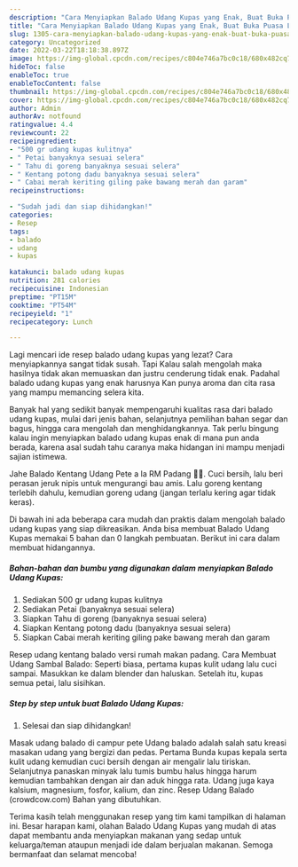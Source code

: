 ```yaml
---
description: "Cara Menyiapkan Balado Udang Kupas yang Enak, Buat Buka Puasa Lezat"
title: "Cara Menyiapkan Balado Udang Kupas yang Enak, Buat Buka Puasa Lezat"
slug: 1305-cara-menyiapkan-balado-udang-kupas-yang-enak-buat-buka-puasa-lezat
category: Uncategorized
date: 2022-03-22T18:18:38.897Z
image: https://img-global.cpcdn.com/recipes/c804e746a7bc0c18/680x482cq70/balado-udang-kupas-foto-resep-utama.jpg
hideToc: false
enableToc: true
enableTocContent: false
thumbnail: https://img-global.cpcdn.com/recipes/c804e746a7bc0c18/680x482cq70/balado-udang-kupas-foto-resep-utama.jpg
cover: https://img-global.cpcdn.com/recipes/c804e746a7bc0c18/680x482cq70/balado-udang-kupas-foto-resep-utama.jpg
author: Admin
authorAv: notfound
ratingvalue: 4.4
reviewcount: 22
recipeingredient:
- "500 gr udang kupas kulitnya"
- " Petai banyaknya sesuai selera"
- " Tahu di goreng banyaknya sesuai selera"
- " Kentang potong dadu banyaknya sesuai selera"
- " Cabai merah keriting giling pake bawang merah dan garam"
recipeinstructions:

- "Sudah jadi dan siap dihidangkan!"
categories:
- Resep
tags:
- balado
- udang
- kupas

katakunci: balado udang kupas 
nutrition: 281 calories
recipecuisine: Indonesian
preptime: "PT15M"
cooktime: "PT54M"
recipeyield: "1"
recipecategory: Lunch

---
```



Lagi mencari ide resep balado udang kupas yang lezat? Cara menyiapkannya sangat tidak susah. Tapi Kalau salah mengolah maka hasilnya tidak akan memuaskan dan justru cenderung tidak enak. Padahal balado udang kupas yang enak harusnya Kan punya aroma dan cita rasa yang mampu memancing selera kita.


Banyak hal yang sedikit banyak mempengaruhi kualitas rasa dari balado udang kupas, mulai dari jenis bahan, selanjutnya pemilihan bahan segar dan bagus, hingga cara mengolah dan menghidangkannya. Tak perlu bingung kalau ingin menyiapkan balado udang kupas enak di mana pun anda berada, karena asal sudah tahu caranya maka hidangan ini mampu menjadi sajian istimewa.

Jahe Balado Kentang Udang Pete a la RM Padang 👍🏼. Cuci bersih, lalu beri perasan jeruk nipis untuk mengurangi bau amis. Lalu goreng kentang terlebih dahulu, kemudian goreng udang (jangan terlalu kering agar tidak keras).


Di bawah ini ada beberapa cara mudah dan praktis dalam mengolah balado udang kupas yang siap dikreasikan. Anda bisa membuat Balado Udang Kupas memakai 5 bahan dan 0 langkah pembuatan. Berikut ini cara dalam membuat hidangannya.

<!--inarticleads1-->

##### Bahan-bahan dan bumbu yang digunakan dalam menyiapkan Balado Udang Kupas:

1. Sediakan 500 gr udang kupas kulitnya
1. Sediakan  Petai (banyaknya sesuai selera)
1. Siapkan  Tahu di goreng (banyaknya sesuai selera)
1. Siapkan  Kentang potong dadu (banyaknya sesuai selera)
1. Siapkan  Cabai merah keriting giling pake bawang merah dan garam


Resep udang kentang balado versi rumah makan padang. Cara Membuat Udang Sambal Balado: Seperti biasa, pertama kupas kulit udang lalu cuci sampai. Masukkan ke dalam blender dan haluskan. Setelah itu, kupas semua petai, lalu sisihkan. 

<!--inarticleads2-->

##### Step by step untuk buat Balado Udang Kupas:


1. Selesai dan siap dihidangkan!

Masak udang balado di campur pete Udang balado adalah salah satu kreasi masakan udang yang bergizi dan pedas. Pertama Bunda kupas kepala serta kulit udang kemudian cuci bersih dengan air mengalir lalu tiriskan. Selanjutnya panaskan minyak lalu tumis bumbu halus hingga harum kemudian tambahkan dengan air dan aduk hingga rata. Udang juga kaya kalsium, magnesium, fosfor, kalium, dan zinc. Resep Udang Balado (crowdcow.com) Bahan yang dibutuhkan. 

Terima kasih telah menggunakan resep yang tim kami tampilkan di halaman ini. Besar harapan kami, olahan Balado Udang Kupas yang mudah di atas dapat membantu anda menyiapkan makanan yang sedap untuk keluarga/teman ataupun menjadi ide dalam berjualan makanan. Semoga bermanfaat dan selamat mencoba!
